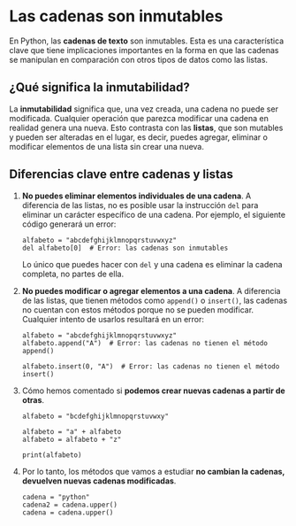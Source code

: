 # Las cadenas son inmutables

En Python, las **cadenas de texto** son inmutables. Esta es una característica clave que tiene implicaciones importantes en la forma en que las cadenas se manipulan en comparación con otros tipos de datos como las listas.

## ¿Qué significa la inmutabilidad?

La **inmutabilidad** significa que, una vez creada, una cadena no puede ser modificada. Cualquier operación que parezca modificar una cadena en realidad genera una nueva. Esto contrasta con las **listas**, que son mutables y pueden ser alteradas en el lugar, es decir, puedes agregar, eliminar o modificar elementos de una lista sin crear una nueva.

## Diferencias clave entre cadenas y listas

1. **No puedes eliminar elementos individuales de una cadena**. A diferencia de las listas, no es posible usar la instrucción `del` para eliminar un carácter específico de una cadena. Por ejemplo, el siguiente código generará un error:

    ```
    alfabeto = "abcdefghijklmnopqrstuvwxyz"
    del alfabeto[0]  # Error: las cadenas son inmutables
    ```

   Lo único que puedes hacer con `del` y una cadena es eliminar la cadena completa, no partes de ella.

2. **No puedes modificar o agregar elementos a una cadena**. A diferencia de las listas, que tienen métodos como `append()` o `insert()`, las cadenas no cuentan con estos métodos porque no se pueden modificar. Cualquier intento de usarlos resultará en un error:

    ```
    alfabeto = "abcdefghijklmnopqrstuvwxyz"
    alfabeto.append("A")  # Error: las cadenas no tienen el método append()
    
    alfabeto.insert(0, "A")  # Error: las cadenas no tienen el método insert()
    ```

3. Cómo hemos comentado si **podemos crear nuevas cadenas a partir de otras**.

    ```
    alfabeto = "bcdefghijklmnopqrstuvwxy"

    alfabeto = "a" + alfabeto
    alfabeto = alfabeto + "z"

    print(alfabeto)
    ```

4. Por lo tanto, los métodos que vamos a estudiar **no cambian la cadenas, devuelven nuevas cadenas modificadas**.

    ```
    cadena = "python"
    cadena2 = cadena.upper()
    cadena = cadena.upper()
    ```
    
